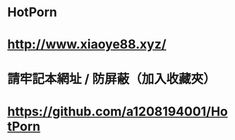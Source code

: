 # HotPorn
# http://www.xiaoye88.xyz/
# 請牢記本網址 / 防屏蔽（加入收藏夾）
# https://github.com/a1208194001/HotPorn
